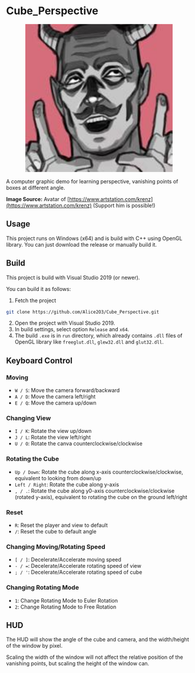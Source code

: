 # Cube_Perspective

<div align=center>
    <img src="img/Krenz_Cushart_Avatar.jpeg" width = "400" height = "400">
</div>

A computer graphic demo for learning perspective, vanishing points of boxes at different angle.

**Image Source:** Avatar of [https://www.artstation.com/krenz](https://www.artstation.com/krenz) (Support him is possible!)

## Usage

This project runs on Windows (x64) and is build with C++ using OpenGL library. You can just download the release or manually build it.

## Build

This project is build with Visual Studio 2019 (or newer).

You can build it as follows:

1. Fetch the project

```bash
git clone https://github.com/Alice2O3/Cube_Perspective.git
```

2. Open the project with Visual Studio 2019.
3. In build settings, select option `Release` and `x64`.
4. The build `.exe` is in `run` directory, which already contains `.dll` files of OpenGL library like `freeglut.dll`, `glew32.dll` and `glut32.dll`.

## Keyboard Control

### Moving

- `W / S`: Move the camera forward/backward
- `A / D`: Move the camera left/right
- `E / Q`: Move the camera up/down

### Changing View

- `I / K`: Rotate the view up/down
- `J / L`: Rotate the view left/right
- `U / O`: Rotate the canva counterclockwise/clockwise

### Rotating the Cube

- `Up / Down`: Rotate the cube along x-axis counterclockwise/clockwise, equivalent to looking from down/up
- `Left / Right`: Rotate the cube along y-axis
- `, / .`: Rotate the cube along y0-axis counterclockwise/clockwise (rotated y-axis), equivalent to rotating the cube on the ground left/right

### Reset

- `R`: Reset the player and view to default
- `/`: Reset the cube to default angle

### Changing Moving/Rotating Speed

- `[ / ]`: Decelerate/Accelerate moving speed
- `- / =`: Decelerate/Accelerate rotating speed of view
- `; / '`: Decelerate/Accelerate rotating speed of cube

### Changing Rotating Mode

- `1`: Change Rotating Mode to Euler Rotation
- `2`: Change Rotating Mode to Free Rotation

## HUD

The HUD will show the angle of the cube and camera, and the width/height of the window by pixel.

Scaling the width of the window will not affect the relative position of the vanishing points, but scaling the height of the window can.